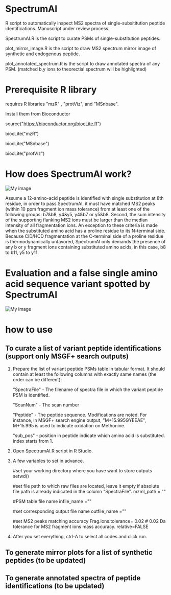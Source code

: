 # SpectrumAI
R script to automatically inspect MS2 spectra of single-subsititution peptide identifications. Manuscript under review process. 

SpectrumAI.R is the script to curate PSMs of single-substitution peptides.

plot_mirror_image.R is the script to draw MS2 spectrum mirror image of synthetic and endogenous peptide.

plot_annotated_spectrum.R is the script to draw annotated spectra of any PSM. (matched b,y ions to theorectial spectrum will be highlighted) 


# Prerequisite R library

requires R libraries "mzR" , "protViz", and "MSnbase".

Install them from Bioconductor

source("https://bioconductor.org/biocLite.R")

biocLite("mzR")

biocLite("MSnbase")

biocLite("protViz")

# How does SpectrumAI work?

![My image](https://github.com/yafeng/SpectrumAI/blob/master/image/sequence_example.png)

Assume a 12-amino-acid peptide is identified with single substitution at 8th residue, in order to pass SpectrumAI, it must have matched MS2 peaks (within 10 ppm fragment ion mass tolerance) from at least one of the following groups: b7&b8, y4&y5, y4&b7 or y5&b8. Second, the sum intensity of the supporting flanking MS2 ions must be larger than the median intensity of all fragmentation ions. An exception to these criteria is made when the substituted amino acid has a proline residue to its N-terminal side. Because CID/HCD fragmentation at the C-terminal side of a proline residue is thermodynamically unfavored, SpectrumAI only demands the presence of any b or y fragment ions containing substituted amino acids, in this case, b8 to b11, y5 to y11.


# Evaluation and a false single amino acid sequence variant spotted by SpectrumAI

![My image](https://github.com/yafeng/SpectrumAI/blob/master/image/SpectrumAI.png)

# how to use
## To curate a list of variant peptide identifications (support only MSGF+ search outputs)
1. Prepare the list of variant peptide PSMs table in tabular format. It should contain at least the following columns with exactly same names (the order can be different):

    "SpectraFile" -  The filename of spectra file in which the variant peptide PSM is identified.
    
    "ScanNum" - The scan number
    
    "Peptide" - The peptide sequence. Modifications are noted. For instance, in MSGF+ search engine output, "M+15.995GYEEAE", M+15.995 is used to indicate oxidation on Methonine.

    "sub_pos" -  position in peptide indicate which amino acid is substituted. index starts from 1.

2. Open SpectrumAI.R script in R Studio.

3. A few variables to set in advance.

    #set your working directory where you have want to store outputs
    setwd()

    #set file path to which raw files are located, leave it empty if absolute file path is already indicated in the column "SpectraFile".
    mzml_path = ""

    #PSM table file name
    infile_name =""

    #set corresponding output file name
    outfile_name =""
    
    #set MS2 peaks matching accuracy
    Frag.ions.tolerance= 0.02 # 0.02 Da tolerance for MS2 fragment ions mass accuracy.
    relative=FALSE

4. After you set everything, ctrl-A to select all codes and click run.

## To generate mirror plots for a list of synthetic peptides (to be updated)


## To generate annotated spectra of peptide identifications (to be updated)


